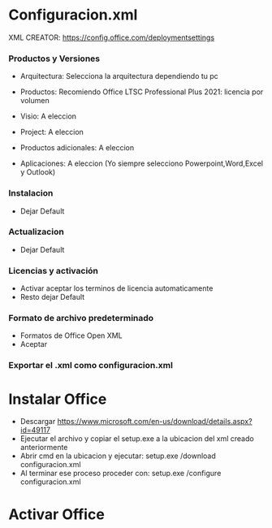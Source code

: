 
# Configuracion.xml

XML CREATOR: https://config.office.com/deploymentsettings

### Productos y Versiones
- Arquitectura:
Selecciona la arquitectura dependiendo tu pc

- Productos:
Recomiendo Office LTSC Professional Plus 2021: licencia por volumen

- Visio:
A eleccion

- Project:
A eleccion

- Productos adicionales:
A eleccion

- Aplicaciones:
A eleccion
(Yo siempre selecciono Powerpoint,Word,Excel y Outlook)

### Instalacion
- Dejar Default

### Actualizacion
- Dejar Default

### Licencias y activación 
- Activar aceptar los terminos de licencia automaticamente
- Resto dejar Default

### Formato de archivo predeterminado
- Formatos de Office Open XML
- Aceptar 

### Exportar el .xml como configuracion.xml 

# Instalar Office

- Descargar https://www.microsoft.com/en-us/download/details.aspx?id=49117
- Ejecutar el archivo y copiar el setup.exe a la ubicacion del xml creado anteriormente
- Abrir cmd en la ubicacion y ejecutar: setup.exe /download configuracion.xml
- Al terminar ese proceso proceder con: setup.exe /configure configuracion.xml

# Activar Office
